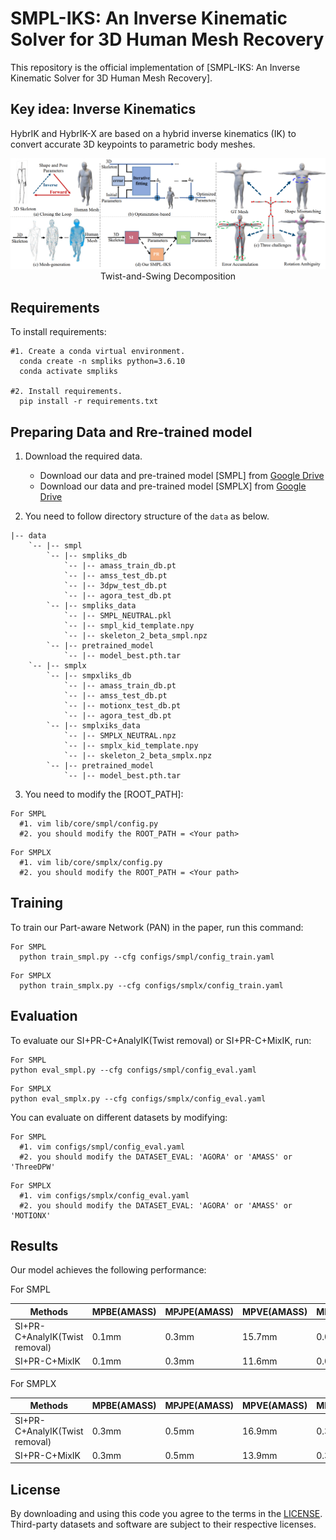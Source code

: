 # SMPL-IKS: An Inverse Kinematic Solver for 3D Human Mesh Recovery

This repository is the official implementation of [SMPL-IKS: An Inverse Kinematic Solver for 3D Human Mesh Recovery]. 

## Key idea: Inverse Kinematics

HybrIK and HybrIK-X are based on a hybrid inverse kinematics (IK) to convert accurate 3D keypoints to parametric body meshes.

<div align="center">
    <img src="assets/smpl-iks.png", width="600" alt><br>
    Twist-and-Swing Decomposition
</div>

## Requirements

To install requirements:

```setup
#1. Create a conda virtual environment.
  conda create -n smpliks python=3.6.10
  conda activate smpliks

#2. Install requirements.
  pip install -r requirements.txt
```

## Preparing Data and Rre-trained model
1. Download the required data.
   * Download our data and pre-trained model [SMPL] from [Google Drive](https://drive.google.com/drive/folders/1Ek2LEyOYCjqah4ZTHWSBWxsG6OTpiz-I?usp=drive_link) 
   * Download our data and pre-trained model [SMPLX] from [Google Drive](https://drive.google.com/drive/folders/1FDOP-wUYLOBLtNDfvalDnz9KjBRpxNGx?usp=drive_link)
     
   
2. You need to follow directory structure of the `data` as below.
```
|-- data
    `-- |-- smpl  
        `-- |-- smpliks_db
            `-- |-- amass_train_db.pt
            `-- |-- amss_test_db.pt
            `-- |-- 3dpw_test_db.pt
            `-- |-- agora_test_db.pt
        `-- |-- smpliks_data
            `-- |-- SMPL_NEUTRAL.pkl
            `-- |-- smpl_kid_template.npy
            `-- |-- skeleton_2_beta_smpl.npz
        `-- |-- pretrained_model
            `-- |-- model_best.pth.tar
    `-- |-- smplx  
        `-- |-- smpxliks_db
            `-- |-- amass_train_db.pt
            `-- |-- amss_test_db.pt
            `-- |-- motionx_test_db.pt
            `-- |-- agora_test_db.pt
        `-- |-- smplxiks_data
            `-- |-- SMPLX_NEUTRAL.npz
            `-- |-- smplx_kid_template.npy
            `-- |-- skeleton_2_beta_smplx.npz
        `-- |-- pretrained_model
            `-- |-- model_best.pth.tar
```
3. You need to modify the [ROOT_PATH]:
```setup
For SMPL
  #1. vim lib/core/smpl/config.py
  #2. you should modify the ROOT_PATH = <Your path>
```
```setup
For SMPLX
  #1. vim lib/core/smplx/config.py
  #2. you should modify the ROOT_PATH = <Your path>
```
## Training

To train our Part-aware Network (PAN) in the paper, run this command:

```train
For SMPL
  python train_smpl.py --cfg configs/smpl/config_train.yaml
```
```train
For SMPLX
  python train_smplx.py --cfg configs/smplx/config_train.yaml
```
## Evaluation

To evaluate our SI+PR-C+AnalyIK(Twist removal) or SI+PR-C+MixIK, run:

```eval
For SMPL
python eval_smpl.py --cfg configs/smpl/config_eval.yaml
```

```eval
For SMPLX
python eval_smplx.py --cfg configs/smplx/config_eval.yaml
```

You can evaluate on different datasets by modifying:

```eval
For SMPL
  #1. vim configs/smpl/config_eval.yaml
  #2. you should modify the DATASET_EVAL: 'AGORA' or 'AMASS' or 'ThreeDPW'
```

```eval
For SMPLX
  #1. vim configs/smplx/config_eval.yaml
  #2. you should modify the DATASET_EVAL: 'AGORA' or 'AMASS' or 'MOTIONX'
```

## Results

Our model achieves the following performance:

For SMPL

| Methods            |MPBE(AMASS)|MPJPE(AMASS)|MPVE(AMASS)|MPBE(3DPW)|MPJPE(3DPW)|MPVE(3DPW)|MPBE(AGORA)|MPJPE(AGORA)|MPVE(AGORA)|
| -------------------|-----------|------------|-----------|----------|-----------|----------|-----------|------------|-----------|
| SI+PR-C+AnalyIK(Twist removal)   |   0.1mm  |     0.3mm |    15.7mm |   0.0mm  |    0.2mm  |   14.2mm |    0.1mm  |     0.2mm  |   23.8mm  |            
| SI+PR-C+MixIK                   |   0.1mm  |     0.3mm |    11.6mm  |   0.0mm |    0.2mm  |   10.8mm |    0.1mm  |     0.2mm  |   19.4mm  |  


For SMPLX

| Methods            |MPBE(AMASS)|MPJPE(AMASS)|MPVE(AMASS)|MPBE(MOTIONX)|MPJPE(MOTIONX)|MPVE(3DPW)|MPBE(AGORA)|MPJPE(AGORA)|MPVE(AGORA)|
| -------------------|-----------|------------|-----------|----------|-----------|----------|-----------|------------|-----------|
| SI+PR-C+AnalyIK(Twist removal)     |   0.3mm   |     0.5mm  |    16.9mm |   0.3mm  |    0.5mm  |   15.6mm |    0.3mm  |     0.5mm  |   16.8mm  |            
| SI+PR-C+MixIK                     |   0.3mm   |     0.5mm  |    13.9mm  |   0.3mm  |    0.5mm  |   14.4mm |    0.3mm  |     0.5mm  |   13.9mm  |  


## License
By downloading and using this code you agree to the terms in the [LICENSE](LICENSE). Third-party datasets and software are subject to their respective licenses.

